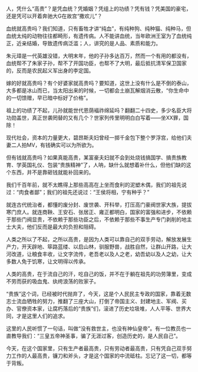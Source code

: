 人，凭什么“高贵”？是凭血统？凭婚姻？凭组上的功绩？凭有钱？凭美国的豪宅，还是凭可以开着奔驰大G在故宫“撒欢儿”？



血统就高贵吗？我们知道，只有畜牲才讲“纯血”，有纯种狗、纯种猫、纯种马，但血统太纯的动物往往都畸形，有遗传病。人不能讲血统，当年欧洲王室为了血统纯正，近亲结婚，导致遗传病泛滥；人，讲究的是人品、素质和能力。



朱元璋是一代英雄没错，大明末年，他的子孙多达百万，然而一个有用的都没有，血统帮不了朱家子孙，帮不了开国功臣，也帮不了大明，最后抵抗清军保卫国家的，反而是农民起义军出身的李定国。



嫁的好就高贵吗？有个好婆家就高贵吗？要知道，这世上没有什么是不倒的泰山，大多都是冰山而已，当太阳出来的时候，一切都会土崩瓦解烟消云散，“你生命中的一切馈赠，早已暗中标好了价格”。



祖上的功绩了不起，儿孙就能世代恩荫褔祚绵延吗？翻翻二十四史，多少名臣大将功勋盖世，真正世袭罔替的又有几个？世家列传里明明白白写着——坐XX罪，国除！



现代社会，资本的力量更大，碧昂斯夫妇曾经一掷千金包下整个罗浮宫，给他们夫妻二人拍MV，有钱确实可以为所欲为。



但有钱就高贵吗？如果真能高贵，某富豪夫妇就不会到处烧钱搞国学、搞贵族教育、学英国礼仪、包装“贵族精神”了，人呐，缺什么就想着补什么，但他们缺的这个东西，并不是靠砸钱就能补回来的。



我们千百年前，就不太瞧得上那些高高在上坐而食利的泥塑木偶，我们的祖先说过：“肉食者鄙”；我们的祖先还说过：“王侯将相，宁有种乎？”



就连古代统治者，都懂的废分封、废世袭、开科举，打压高门豪阀世家大族，提拔寒门庶人。就连商鞅、王安石、张居正、雍正都明白，国家的富强和进步，不依赖于那些门阀显贵，不依赖于那些功臣之后，不依赖于那些不事生产专门剥削的地主士大夫，他们反而是最大的负担和阻碍。



人类之所以了不起，之所以高贵，是因为人类可以靠自己的双手劳动，解放发展生产力，开天辟地、筚路蓝缕、以启山林，驯服野兽，战胜自然，让群山开路，让大河改道，让粮食丰收，让文字流传，老吾老以及人之老，幼吾幼以及人之幼，让大多数人免于饥寒，让文明得以传承。



人类的高贵，在于流自己的汗，吃自己的饭，并不在于躺在祖先的功劳簿里，变成不劳而获的吸血鬼、纨绔浪荡的败家子。



“贵族”这个词，已经被时代抛弃了，今天，这是个人民民主专政的国家，靠着无数志士流血牺牲的努力，推翻了三座大山，打倒了帝国主义、封建地主、军阀、买办、官僚资本家，让腐朽落后的“贵族”们，滚进了历史垃圾堆，人人平等、世界大同，才是这里人们的追求。



这里的人民听惯了一句话，叫做“没有救世主，也没有神仙皇帝”。有一位教员也一直教导我们：“三皇五帝神圣事，骗了无涯过客，创造历史的，是人民自己”。



今天，在这个国家里，只有生产者最高贵，只有劳动者最高贵，只有凭自己双手努力工作的人最高贵，镰刀和斧头，才是这个国家的中流砥柱。忘记了这一切，都等于背叛。

